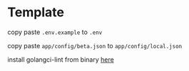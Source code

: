 # Template

copy paste `.env.example` to `.env`

copy paste `app/config/beta.json` to `app/config/local.json`

install golangci-lint from binary [here](https://golangci-lint.run/welcome/install/)